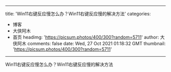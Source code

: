 
---
title: 'Win11右键反应慢怎么办？Win11右键反应慢的解决方法'
categories: 
 - 博客
 - 大侠阿木
 - 首页
headimg: 'https://picsum.photos/400/300?random=5711'
author: 大侠阿木
comments: false
date: Wed, 27 Oct 2021 01:18:32 GMT
thumbnail: 'https://picsum.photos/400/300?random=5711'
---

<div>   
Win11右键反应慢怎么办？Win11右键反应慢的解决方法  
</div>
            